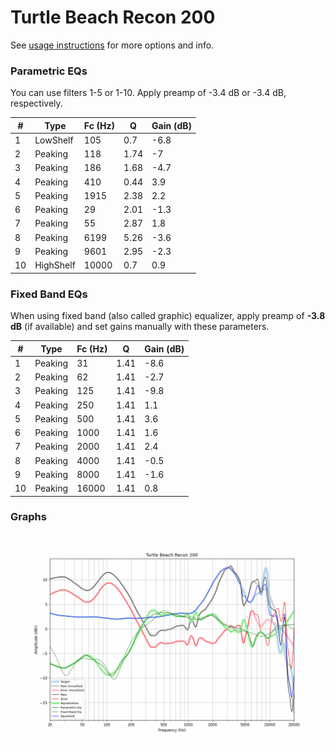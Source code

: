 # Turtle Beach Recon 200
See [usage instructions](https://github.com/jaakkopasanen/AutoEq#usage) for more options and info.

### Parametric EQs
You can use filters 1-5 or 1-10. Apply preamp of -3.4 dB or -3.4 dB, respectively.

|   # | Type      |   Fc (Hz) |    Q |   Gain (dB) |
|-----|-----------|-----------|------|-------------|
|   1 | LowShelf  |       105 | 0.7  |        -6.8 |
|   2 | Peaking   |       118 | 1.74 |        -7   |
|   3 | Peaking   |       186 | 1.68 |        -4.7 |
|   4 | Peaking   |       410 | 0.44 |         3.9 |
|   5 | Peaking   |      1915 | 2.38 |         2.2 |
|   6 | Peaking   |        29 | 2.01 |        -1.3 |
|   7 | Peaking   |        55 | 2.87 |         1.8 |
|   8 | Peaking   |      6199 | 5.26 |        -3.6 |
|   9 | Peaking   |      9601 | 2.95 |        -2.3 |
|  10 | HighShelf |     10000 | 0.7  |         0.9 |

### Fixed Band EQs
When using fixed band (also called graphic) equalizer, apply preamp of **-3.8 dB** (if available) and set gains manually with these parameters.

|   # | Type    |   Fc (Hz) |    Q |   Gain (dB) |
|-----|---------|-----------|------|-------------|
|   1 | Peaking |        31 | 1.41 |        -8.6 |
|   2 | Peaking |        62 | 1.41 |        -2.7 |
|   3 | Peaking |       125 | 1.41 |        -9.8 |
|   4 | Peaking |       250 | 1.41 |         1.1 |
|   5 | Peaking |       500 | 1.41 |         3.6 |
|   6 | Peaking |      1000 | 1.41 |         1.6 |
|   7 | Peaking |      2000 | 1.41 |         2.4 |
|   8 | Peaking |      4000 | 1.41 |        -0.5 |
|   9 | Peaking |      8000 | 1.41 |        -1.6 |
|  10 | Peaking |     16000 | 1.41 |         0.8 |

### Graphs
![](./Turtle%20Beach%20Recon%20200.png)
